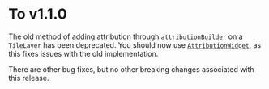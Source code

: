 # To v1.1.0

The old method of adding attribution through `attributionBuilder` on a `TileLayer` has been deprecated. You should now use [`AttributionWidget`](../../usage/layers/attribution-layer.md), as this fixes issues with the old implementation.

There are other bug fixes, but no other breaking changes associated with this release.

